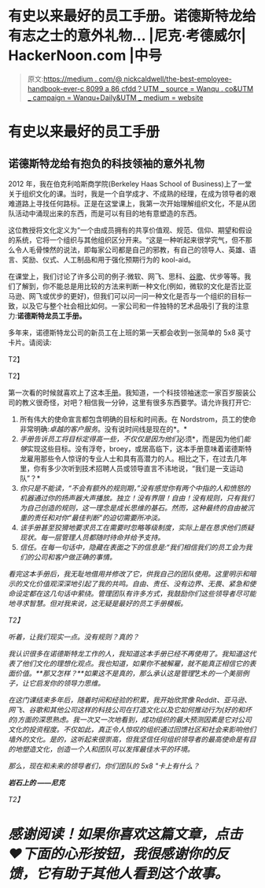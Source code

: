 # 有史以来最好的员工手册。诺德斯特龙给有志之士的意外礼物… |尼克·考德威尔| HackerNoon.com |中号

> 原文:[https://medium . com/@ nickcaldwell/the-best-employee-handbook-ever-c 8099 a 86 cfdd？UTM _ source = Wanqu . co&UTM _ campaign = Wanqu+Daily&UTM _ medium = website](https://medium.com/@nickcaldwell/the-best-employee-handbook-ever-c8099a86cfdd?utm_source=wanqu.co&utm_campaign=Wanqu+Daily&utm_medium=website)

# 有史以来最好的员工手册

## 诺德斯特龙给有抱负的科技领袖的意外礼物



2012 年，我在伯克利哈斯商学院(Berkeley Haas School of Business)上了一堂关于组织文化的课。当时，我是一个自学成才、不成熟的经理，在成为领导者的艰难道路上寻找任何路标。正是在这堂课上，我第一次开始理解组织文化，不是从团队活动中涌现出来的东西，而是可以有目的地有意塑造的东西。

这位教授将文化定义为“一个由成员拥有的共享价值观、规范、信仰、期望和假设的系统，它将一个组织与其他组织区分开来。“这是一种听起来很学究气，但不那么令人毛骨悚然的说法，即每家公司都是自己的邪教，有自己的领导人、英雄、语言、奖励、仪式、人工制品和用于强化预期行为的 kool-aid。

在课堂上，我们讨论了许多公司的例子:微软、网飞、思科、[谷歌](https://hackernoon.com/tagged/google)、优步等等。我们了解到，你不能总是用比较的方法来判断一种文化(例如，微软的文化是否比亚马逊、网飞或优步的更好)，但我们可以问一问一种文化是否与一个组织的目标一致，以及它与整个社会相比如何。一家公司和一件独特的艺术品吸引了我的注意力:**诺德斯特龙员工手册。**

多年来，诺德斯特龙公司的新员工在上班的第一天都会收到一张简单的 5x8 英寸卡片。请阅读:



T2】

T2】

第一次看的时候就喜欢上了这本[手册](https://hackernoon.com/tagged/handbook)。我知道，一个科技领袖迷恋一家百岁服装公司的教义很奇怪，对吧？相信我一分钟，这里有很多东西要学。请允许我打开它:

1.  所有伟大的使命宣言都包含明确的目标和时间表。在 Nordstrom，员工的使命非常明确:*卓越的客户服务*。没有说时间线是现在的*。*
2.  *手册告诉员工将目标定得高一些，不仅仅是因为他们*必须*，而是因为他们*能够*实现这些目标。没有浮夸，broey，或居高临下，这本手册意味着诺德斯特龙雇用那些令人惊讶的专业人士和具有高潜力的人。相比之下，在过去几年里，你有多少次听到技术招聘人员或领导直言不讳地说，“我们是一支运动队”？*
3.  *你只是不能读，“不会有额外的规则期，”没有感觉你有两个中指的人和愤怒的机器通过你的扬声器大声播放。独立！没有界限！自由！没有规则，只有我们为自己创造的规则，这一理念是成长思维的基石。然而，这种最终的自由被沉重的责任和对你“最佳判断”的迫切需要所冲淡。*
4.  *该手册甚至狡猾地要求员工在需要时忽略等级制度，实际上是在恳求他们质疑现状。每一层管理人员都随时待命并给予支持。*
5.  *信任。在每一句话中，隐藏在表面之下的信息是:“*我们相信我们的员工会为我们的公司和客户做正确的事情。**

*看完这本手册后，我无耻地借用并修改了它，供我自己的团队使用。这里明示和暗示的文化价值观深深地引起了我的共鸣。自由、责任、没有边界、无畏、紧急和使命设定都在这几句话中萦绕。管理团队有许多方式，我鼓励你们这些领导者尽可能地寻求智慧。但对我来说，这无疑是最好的员工手册模板。*

*T2】*

*听着，让我们现实一点。没有规则？*真的*？*

*我认识很多在诺德斯特龙工作的人，我知道这本手册已经不再使用了。我知道这代表了他们文化的理想化观点。我也知道，如果你不被解雇，就不能真正相信它的表面价值。**那又怎样？**如果这不是真的，那么承认这是管理*艺术*的一个美丽例子，让它启发你的领导力思维。*

*在这门课结束多年后，随着时间和经验的积累，我开始欣赏像 Reddit、亚马逊、网飞、谷歌和其他公司这样的科技公司在打造文化以及它如何推动行为(好的和坏的)方面的深思熟虑。我一次又一次地看到，成功组织的最大预测因素是它对公司文化的投资程度。不仅如此，真正令人惊叹的组织通过回馈社区和社会来影响他们墙外的文化。是的，这听起来很崇高，但我坚信任何组织领导者的最高使命是有目的地塑造文化，创造一个人和团队可以发挥最佳水平的环境。*

*那么，现在和未来的领导者们，你们团队的 5x8 "卡上有什么？*

***岩石上的
——尼克***

*T2】*

# *感谢阅读！如果你喜欢这篇文章，点击❤下面的心形按钮，我很感谢你的反馈，它有助于其他人看到这个故事。*